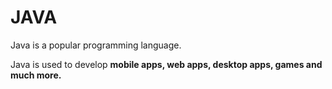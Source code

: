 # JAVA

Java is a popular programming language.

Java is used to develop **mobile apps, web apps, desktop apps, games and much more.**